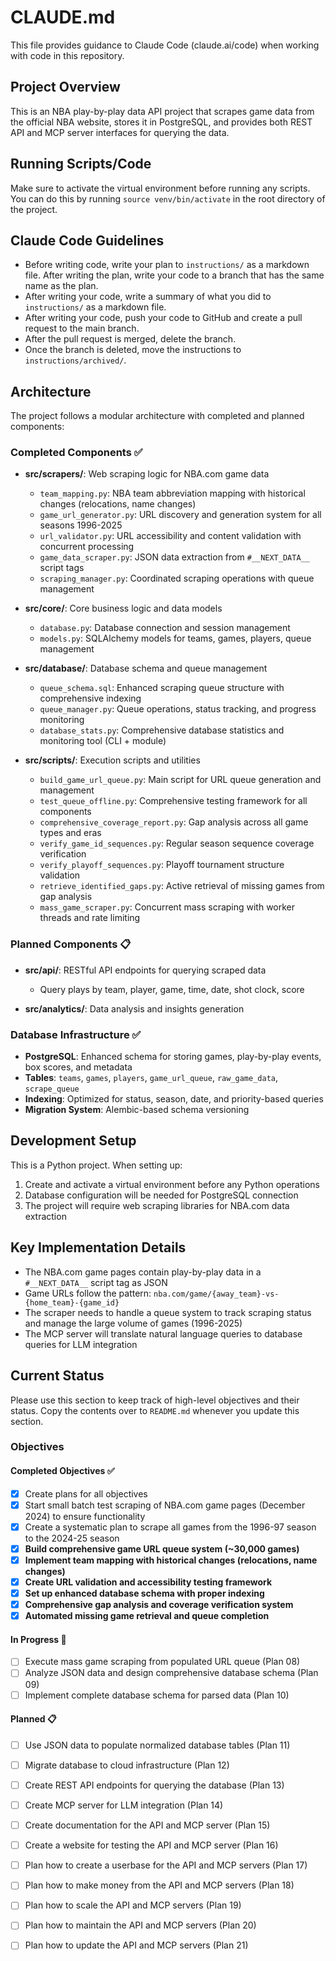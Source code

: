 # CLAUDE.md

This file provides guidance to Claude Code (claude.ai/code) when working with code in this repository.

## Project Overview

This is an NBA play-by-play data API project that scrapes game data from the official NBA website, stores it in PostgreSQL, and provides both REST API and MCP server interfaces for querying the data.

## Running Scripts/Code
Make sure to activate the virtual environment before running any scripts. You can do this by running `source venv/bin/activate` in the root directory of the project.

## Claude Code Guidelines
- Before writing code, write your plan to `instructions/` as a markdown file. After writing the plan, write your code to a branch that has the same name as the plan.
- After writing your code, write a summary of what you did to `instructions/` as a markdown file.
- After writing your code, push your code to GitHub and create a pull request to the main branch.
- After the pull request is merged, delete the branch.
- Once the branch is deleted, move the instructions to `instructions/archived/`.

## Architecture

The project follows a modular architecture with completed and planned components:

### Completed Components ✅

- **src/scrapers/**: Web scraping logic for NBA.com game data
  - `team_mapping.py`: NBA team abbreviation mapping with historical changes (relocations, name changes)
  - `game_url_generator.py`: URL discovery and generation system for all seasons 1996-2025
  - `url_validator.py`: URL accessibility and content validation with concurrent processing
  - `game_data_scraper.py`: JSON data extraction from `#__NEXT_DATA__` script tags
  - `scraping_manager.py`: Coordinated scraping operations with queue management

- **src/core/**: Core business logic and data models
  - `database.py`: Database connection and session management
  - `models.py`: SQLAlchemy models for teams, games, players, queue management

- **src/database/**: Database schema and queue management
  - `queue_schema.sql`: Enhanced scraping queue structure with comprehensive indexing
  - `queue_manager.py`: Queue operations, status tracking, and progress monitoring
  - `database_stats.py`: Comprehensive database statistics and monitoring tool (CLI + module)

- **src/scripts/**: Execution scripts and utilities
  - `build_game_url_queue.py`: Main script for URL queue generation and management
  - `test_queue_offline.py`: Comprehensive testing framework for all components
  - `comprehensive_coverage_report.py`: Gap analysis across all game types and eras
  - `verify_game_id_sequences.py`: Regular season sequence coverage verification
  - `verify_playoff_sequences.py`: Playoff tournament structure validation
  - `retrieve_identified_gaps.py`: Active retrieval of missing games from gap analysis
  - `mass_game_scraper.py`: Concurrent mass scraping with worker threads and rate limiting

### Planned Components 📋

- **src/api/**: RESTful API endpoints for querying scraped data
  - Query plays by team, player, game, time, date, shot clock, score

- **src/analytics/**: Data analysis and insights generation

### Database Infrastructure ✅

- **PostgreSQL**: Enhanced schema for storing games, play-by-play events, box scores, and metadata
- **Tables**: `teams`, `games`, `players`, `game_url_queue`, `raw_game_data`, `scrape_queue`
- **Indexing**: Optimized for status, season, date, and priority-based queries
- **Migration System**: Alembic-based schema versioning

## Development Setup

This is a Python project. When setting up:

1. Create and activate a virtual environment before any Python operations
2. Database configuration will be needed for PostgreSQL connection
3. The project will require web scraping libraries for NBA.com data extraction

## Key Implementation Details

- The NBA.com game pages contain play-by-play data in a `#__NEXT_DATA__` script tag as JSON
- Game URLs follow the pattern: `nba.com/game/{away_team}-vs-{home_team}-{game_id}`
- The scraper needs to handle a queue system to track scraping status and manage the large volume of games (1996-2025)
- The MCP server will translate natural language queries to database queries for LLM integration

## Current Status
Please use this section to keep track of high-level objectives and their status. Copy the contents over to `README.md` whenever you update this section.

### Objectives

#### Completed Objectives ✅
- [x] Create plans for all objectives
- [x] Start small batch test scraping of NBA.com game pages (December 2024) to ensure functionality
- [x] Create a systematic plan to scrape all games from the 1996-97 season to the 2024-25 season
- [x] **Build comprehensive game URL queue system (~30,000 games)**
- [x] **Implement team mapping with historical changes (relocations, name changes)**
- [x] **Create URL validation and accessibility testing framework**
- [x] **Set up enhanced database schema with proper indexing**
- [x] **Comprehensive gap analysis and coverage verification system**
- [x] **Automated missing game retrieval and queue completion**

#### In Progress 🔄
- [ ] Execute mass game scraping from populated URL queue (Plan 08)
- [ ] Analyze JSON data and design comprehensive database schema (Plan 09)
- [ ] Implement complete database schema for parsed data (Plan 10)

#### Planned 📋
- [ ] Use JSON data to populate normalized database tables (Plan 11)
- [ ] Migrate database to cloud infrastructure (Plan 12)
- [ ] Create REST API endpoints for querying the database (Plan 13)
- [ ] Create MCP server for LLM integration (Plan 14)
- [ ] Create documentation for the API and MCP server (Plan 15)
- [ ] Create a website for testing the API and MCP server (Plan 16)
- [ ] Plan how to create a userbase for the API and MCP servers (Plan 17)
- [ ] Plan how to make money from the API and MCP servers (Plan 18)
- [ ] Plan how to scale the API and MCP servers (Plan 19)
- [ ] Plan how to maintain the API and MCP servers (Plan 20)
- [ ] Plan how to update the API and MCP servers (Plan 21)

